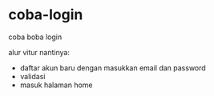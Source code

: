 # coba-login
coba boba login

alur vitur nantinya:
- daftar akun baru dengan masukkan email dan password
- validasi 
- masuk halaman home
